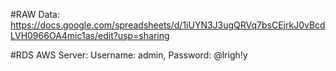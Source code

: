 #RAW Data: https://docs.google.com/spreadsheets/d/1iUYN3J3ugQRVq7bsCEjrkJ0vBcdLVH0966OA4mic1as/edit?usp=sharing

#RDS AWS Server: Username: admin, Password: @lrigh!y
